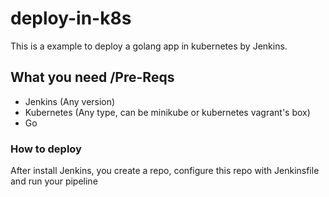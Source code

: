 # deploy-in-k8s
This is a example to deploy a golang app in kubernetes by Jenkins.

## What you need /Pre-Reqs
* Jenkins (Any version)
* Kubernetes (Any type, can be minikube or kubernetes vagrant's box)
* Go

### How to deploy
After install Jenkins, you create a repo, configure this repo with Jenkinsfile and run your pipeline
